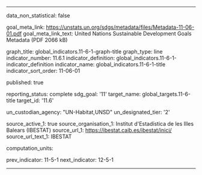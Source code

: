 
---
data_non_statistical: false

goal_meta_link: https://unstats.un.org/sdgs/metadata/files/Metadata-11-06-01.pdf
goal_meta_link_text: United Nations Sustainable Development Goals Metadata (PDF 2066 kB)

graph_title: global_indicators.11-6-1-graph-title
graph_type: line
indicator_number: 11.6.1
indicator_definition: global_indicators.11-6-1-indicator_definition
indicator_name: global_indicators.11-6-1-title
indicator_sort_order: 11-06-01

published: true

reporting_status: complete
sdg_goal: '11'
target_name: global_targets.11-6-title
target_id: '11.6'

un_custodian_agency: "UN-Habitat,UNSD"
un_designated_tier: '2'

source_active_1: true
source_organisation_1: Institut d'Estadística de les Illes Balears (IBESTAT)
source_url_1: https://ibestat.caib.es/ibestat/inici/
source_url_text_1: IBESTAT

computation_units: 

prev_indicator: 11-5-1
next_indicator: 12-5-1

---